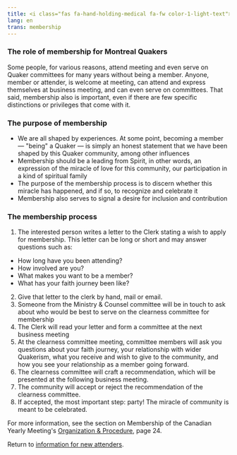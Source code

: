```yaml
---
title: <i class="fas fa-hand-holding-medical fa-fw color-1-light-text"></i> Membership
lang: en
trans: membership
---
```

### The role of membership for Montreal Quakers
Some people, for various reasons, attend meeting and even serve on Quaker committees for many years without being a member. Anyone, member or attender, is welcome at meeting, can attend and express themselves at business meeting, and can even serve on committees. That said, membership also is important, even if there are few specific distinctions or privileges that come with it.
### The purpose of membership
* We are all shaped by experiences. At some point, becoming a member — "being" a Quaker — is simply an honest statement that we have been shaped by this Quaker community, among other influences
* Membership should be a leading from Spirit, in other words, an expression of the miracle of love for this community, our participation in a kind of spiritual family
* The purpose of the membership process is to discern whether this miracle has happened, and if so, to recognize and celebrate it
* Membership also serves to signal a desire for inclusion and contribution

### The membership process
1. The interested person writes a letter to the Clerk stating a wish to apply for membership. This letter can be long or short and may answer questions such as:
  * How long have you been attending?
  * How involved are you?
  * What makes you want to be a member?
  * What has your faith journey been like?
2. Give that letter to the clerk by hand, mail or email.
3. Someone from the Ministry & Counsel committee will be in touch to ask about who would be best to serve on the clearness committee for membership
4. The Clerk will read your letter and form a committee at the next business meeting
5. At the clearness committee meeting, committee members will ask you questions about your faith journey, your relationship with wider Quakerism, what you receive and wish to give to the community, and how you see your relationship as a member going forward.
6. The clearness committee will craft a recommendation, which will be presented at the following business meeting.
7. The community will accept or reject the recommendation of the clearness committee.
8. If accepted, the most important step: party! <i class="fas fa-birthday-cake fa-fw color-1-text"></i> The miracle of community is meant to be celebrated.

For more information, see the section on Membership of the Canadian Yearly Meeting's [Organization & Procedure](https://quaker.ca/wp-content/uploads/2020/04/OP-text-revised-to-February-2020-complete.pdf), page 24.

Return to [information for new attenders](/new_attender.html).
